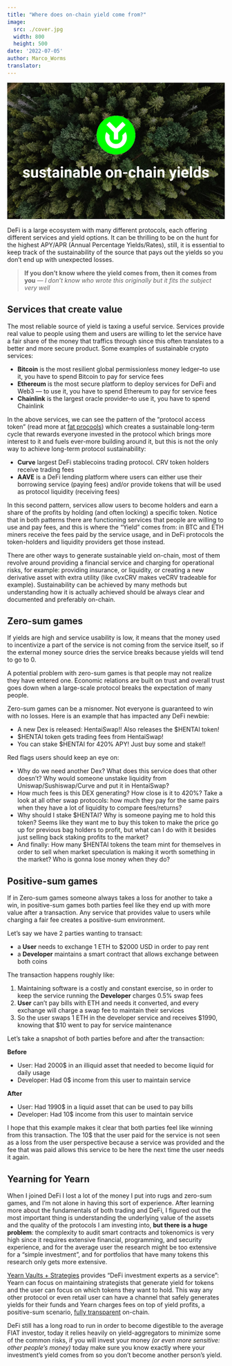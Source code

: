 ```yaml
---
title: "Where does on-chain yield come from?"
image:
  src: ./cover.jpg
  width: 800
  height: 500
date: '2022-07-05'
author: Marco_Worms
translator:
---
```


![](cover.jpg?w=800&h=500)

DeFi is a large ecosystem with many different protocols, each offering different services and yield options. It can be thrilling to be on the hunt for the highest APY/APR (Annual Percentage Yields/Rates), still, it is essential to keep track of the sustainability of the source that pays out the yields so you don’t end up with unexpected losses.

> **If you don’t know where the yield comes from, then it comes from you**
> *— I don’t know who wrote this originally but it fits the subject very well*

## Services that create value

The most reliable source of yield is taxing a useful service. Services provide real value to people using them and users are willing to let the service have a fair share of the money that traffics through since this often translates to a better and more secure product. Some examples of sustainable crypto services:

- **Bitcoin** is the most resilient global permissionless money ledger–to use it, you have to spend Bitcoin to pay for service fees
- **Ethereum** is the most secure platform to deploy services for DeFi and Web3 — to use it, you have to spend Ethereum to pay for service fees
- **Chainlink** is the largest oracle provider–to use it, you have to spend Chainlink

In the above services, we can see the pattern of the “protocol access token” (read more at [fat procools](https://www.usv.com/writing/2016/08/fat-protocols/)) which creates a sustainable long-term cycle that rewards everyone invested in the protocol which brings more interest to it and fuels ever-more building around it, but this is not the only way to achieve long-term protocol sustainability:

- **Curve** largest DeFi stablecoins trading protocol. CRV token holders receive trading fees
- **AAVE** is a DeFi lending platform where users can either use their borrowing service (paying fees) and/or provide tokens that will be used as protocol liquidity (receiving fees)

In this second pattern, services allow users to become holders and earn a share of the profits by holding (and often locking) a specific token. Notice that in both patterns there are functioning services that people are willing to use and pay fees, and this is where the “Yield” comes from: in BTC and ETH miners receive the fees paid by the service usage, and in DeFi protocols the token-holders and liquidity providers get those instead.

There are other ways to generate sustainable yield on-chain, most of them revolve around providing a financial service and charging for operational risks, for example: providing insurance, or liquidity, or creating a new derivative asset with extra utility (like cvxCRV makes veCRV tradeable for example). Sustainability can be achieved by many methods but understanding how it is actually achieved should be always clear and documented and preferably on-chain.

## Zero-sum games

If yields are high and service usability is low, it means that the money used to incentivize a part of the service is not coming from the service itself, so if the external money source dries the service breaks because yields will tend to go to 0.

A potential problem with zero-sum games is that people may not realize they have entered one. Economic relations are built on trust and overall trust goes down when a large-scale protocol breaks the expectation of many people.

Zero-sum games can be a misnomer. Not everyone is guaranteed to win with no losses. Here is an example that has impacted any DeFi newbie:

- A new Dex is released: HentaiSwap!! Also releases the $HENTAI token!
- $HENTAI token gets trading fees from HentaiSwap!
- You can stake $HENTAI for 420% APY! Just buy some and stake!!

Red flags users should keep an eye on:

- Why do we need another Dex? What does this service does that other doesn’t? Why would someone unstake liquidity from Uniswap/Sushiswap/Curve and put it in HentaiSwap?
- How much fees is this DEX generating? How close is it to 420%? Take a look at all other swap protocols: how much they pay for the same pairs when they have a lot of liquidity to compare fees/returns?
- Why should I stake $HENTAI? Why is someone paying me to hold this token? Seems like they want me to buy this token to make the price go up for previous bag holders to profit, but what can I do with it besides just selling back staking profits to the market?
- And finally: How many $HENTAI tokens the team mint for themselves in order to sell when market speculation is making it worth something in the market? Who is gonna lose money when they do?

## Positive-sum games

If in Zero-sum games someone always takes a loss for another to take a win, in positive-sum games both parties feel like they end up with more value after a transaction. Any service that provides value to users while charging a fair fee creates a positive-sum environment.

Let’s say we have 2 parties wanting to transact:

- a **User** needs to exchange 1 ETH to $2000 USD in order to pay rent
- a **Developer** maintains a smart contract that allows exchange between both coins

The transaction happens roughly like:

1. Maintaining software is a costly and constant exercise, so in order to keep the service running the  **Developer**  charges 0.5% swap fees
2. **User** can’t pay bills with ETH and needs it converted, and every exchange will charge a swap fee to maintain their services
3. So the user swaps 1 ETH in the developer service and receives $1990, knowing that $10 went to pay for service maintenance

Let’s take a snapshot of both parties before and after the transaction:

**Before**

- User: Had 2000$ in an illiquid asset that needed to become liquid for daily usage
- Developer: Had 0$ income from this user to maintain service

**After**

- User: Had 1990$ in a liquid asset that can be used to pay bills
- Developer: Had 10$ income from this user to maintain service


I hope that this example makes it clear that both parties feel like winning from this transaction. The 10$ that the user paid for the service is not seen as a loss from the user perspective because a service was provided and the fee that was paid allows this service to be here the next time the user needs it again.

## Yearning for Yearn

When I joined DeFi I lost a lot of the money I put into rugs and zero-sum games, and I’m not alone in having this sort of experience. After learning more about the fundamentals of both trading and DeFi, I figured out the most important thing is understanding the underlying value of the assets and the quality of the protocols I am investing into, **but there is a huge problem**: the complexity to audit smart contracts and tokenomics is very high since it requires extensive financial, programming, and security experience, and for the average user the research might be too extensive for a “simple investment”, and for portfolios that have many tokens this research only gets more extensive.

[Yearn Vaults + Strategies](https://medium.com/iearn/yearn-finance-explained-what-are-vaults-and-strategies-96970560432) provides “DeFi investment experts as a service”: Yearn can focus on maintaining strategists that generate yield for tokens and the user can focus on which tokens they want to hold. This way any other protocol or even retail user can have a channel that safely generates yields for their funds and Yearn charges fees on top of yield profits, a positive-sum scenario, [fully transparent](https://medium.com/iearn/diving-into-yearn-metrics-8c3fb0520927) on-chain.

DeFi still has a long road to run in order to become digestible to the average FIAT investor, today it relies heavily on yield-aggregators to minimize some of the common risks, if you will invest your money *(or even more sensitive: other people’s money)* today make sure you know exactly where your investment’s yield comes from so you don’t become another person’s yield.
